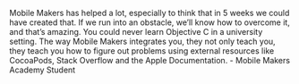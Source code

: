 Mobile Makers has helped a lot, especially to think that in 5 weeks we could
have created that. If we run into an obstacle, we’ll know how to overcome it,
and that’s amazing. You could never learn Objective C in a university setting.
The way Mobile Makers integrates you, they not only teach you, they teach you
how to figure out problems using external resources like CocoaPods, Stack
Overflow and the Apple Documentation. - Mobile Makers Academy Student

